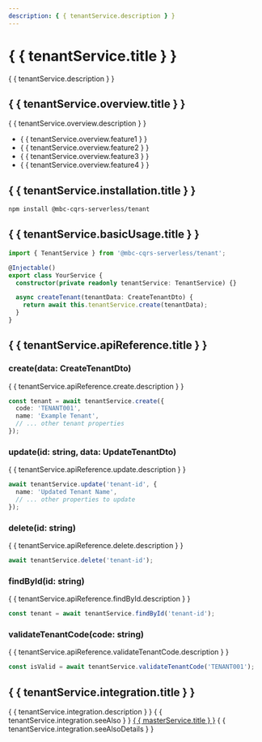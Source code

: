 ```yaml
---
description: { { tenantService.description } }
---
```


# { { tenantService.title } }

{ { tenantService.description } }

## { { tenantService.overview.title } }

{ { tenantService.overview.description } }
- { { tenantService.overview.feature1 } }
- { { tenantService.overview.feature2 } }
- { { tenantService.overview.feature3 } }
- { { tenantService.overview.feature4 } }

## { { tenantService.installation.title } }

```bash
npm install @mbc-cqrs-serverless/tenant
```

## { { tenantService.basicUsage.title } }

```typescript
import { TenantService } from '@mbc-cqrs-serverless/tenant';

@Injectable()
export class YourService {
  constructor(private readonly tenantService: TenantService) {}

  async createTenant(tenantData: CreateTenantDto) {
    return await this.tenantService.create(tenantData);
  }
}
```

## { { tenantService.apiReference.title } }

### create(data: CreateTenantDto)

{ { tenantService.apiReference.create.description } }

```typescript
const tenant = await tenantService.create({
  code: 'TENANT001',
  name: 'Example Tenant',
  // ... other tenant properties
});
```

### update(id: string, data: UpdateTenantDto)

{ { tenantService.apiReference.update.description } }

```typescript
await tenantService.update('tenant-id', {
  name: 'Updated Tenant Name',
  // ... other properties to update
});
```

### delete(id: string)

{ { tenantService.apiReference.delete.description } }

```typescript
await tenantService.delete('tenant-id');
```

### findById(id: string)

{ { tenantService.apiReference.findById.description } }

```typescript
const tenant = await tenantService.findById('tenant-id');
```

### validateTenantCode(code: string)

{ { tenantService.apiReference.validateTenantCode.description } }

```typescript
const isValid = await tenantService.validateTenantCode('TENANT001');
```

## { { tenantService.integration.title } }

{ { tenantService.integration.description } } { { tenantService.integration.seeAlso } } [{ { masterService.title } }](./master-service.md) { { tenantService.integration.seeAlsoDetails } }
